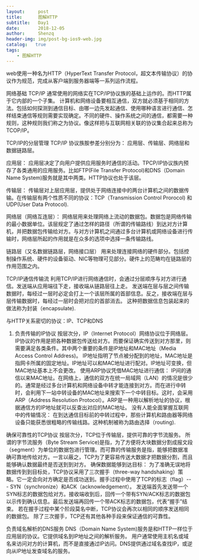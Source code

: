 ```yaml
---
layout:     post
title:      图解HTTP
subtitle:   Day1
date:       2018-12-05
author:     Shenzq
header-img: img/post-bg-ios9-web.jpg
catalog:   true
tags:
    - 图解HTTP
---
```

web使用一种名为HTTP（HyperText Transfer Protocol，超文本传输协议）的协议作为规范，完成从客户端到服务器端等一系列运作流程。

网络基础 TCP/IP 
通常使用的网络实在TCP/IP协议族的基础上运作的。而HTTP属于它内部的一个子集。
计算机和网络设备要相互通信，双方就必须基于相同的方法。包括如何探测到通信目标、由哪一边先发起通信、使用哪种语言进行通信、怎样结束通信等规则需要实现确定。不同的硬件、操作系统之间的通信，都需要一种规则，这种规则我们称之为协议。像这样把与互联网相关联的协议集合起来总称为TCOP/IP。

TCP/IP的分层管理
TCP/IP 协议族胺参差分别分为： 应用层、传输层、网络层和数据链路层。

应用层：
应用层决定了向用户提供应用服务时通信的活动。TPCP/IP协议族内预存了各类通用的应用服务。比如FTP(File Transfer Protocol)和DNS（Domain Name System)服务就是其中两类。HTTP协议也处于该层。

传输层：
传输层对上层应用层，提供处于网络连接中的两台计算机之间的数据传输。在传输层有两个性质不同的协议：TCP（Transmission Control Prorocol) 和UDP(User Data Protocol).

网络层（网络互连层）：
网络层用来处理网络上流动的数据包。数据包是网络传输的最小数据单位。该层规定了通过怎样的路径（所谓的传输路线）到达对方计算机，并把数据包传输给对方。与对方计算机之间通过多台计算机或网络设备进行传输时，网络层所起的作用就是在众多的选项中选择一条传输路线。

链路层（又名数据链路层，网络接口层）
用来处理连接网络的硬件部分。包括控制操作系统、硬件的设备驱动、NIC等物理可见部分。硬件上的范畴均在链路层的作用范围之内。

TCP/IP通信传输流
利用TCP/IP进行网络通信时，会通过分层顺序与对方进行通信。发送端从应用端往下走，接收端从链路层往上走。
发送端在层与层之间传输数据时，每经过一层时必定会打上一个该层所属的首部信息。反之，接收端在层与层传输数据时，每经过一层时会把对应的首部消去。
这种把数据信息包装起来的做法称为封装（encapsulate).

与HTTP关系密切的协议：IP、TCP和DNS
1. 负责传输的IP协议
按层次分，IP（Internet Protocol）网络协议位于网络层。IP协议的作用是把各种数据包传送给对方。而要保证确实传送到对方那里，则需要满足各类条件。其中两个重要的条件是IP地址和MAC地址（Media Access Control Address)。
IP地址指明了节点被分配到的地址，MAC地址是指网卡所属的固定地址。IP地址可以和MAC地址进行配对。IP地址可变换，但MAC地址基本上不会更改。
使用ARP协议凭借MAC地址进行通信：
IP间的通信以来MAC地址。在网络上，通信的双方在统一局域网（LAN）的情况是很少的。通常是经过多台计算机和网络设备中转才能连接到对方。而在进行中转时，会利用下一站中转设备的MAC地址来搜索下一个中转目标。这时，会采用ARP（Address Resolution Protocol）。ARP是一种用以解析地址的协议，根据通信方的IP地址就可以反查出对应的MAC地址。
没有人能全面掌握互联网中的传输情况：
在到达通信目标前的中转过程中，那些计算机和路由器等网络设备只能获悉很粗略的传输线路。这种机制被称为路由选择（routing).

确保可靠性的TCP协议
按层次分，TCP位于传输层，提供可靠的字节流服务。
所谓的字节流服务（Byte Stream Service)是指，为了方便将大块数据分割成报文段（segment）为单位的数据包进行管理。而可靠的传输服务是指，能够把数据准确可靠地传给对方。一言以蔽之，TCP为了更容易传送大数据才把数据分割，而且能够确认数据最终是否送到到对方。
确保数据能够到达目标：
为了准确无误地将数据传到到目标处，TCP协议采用了三次握手（three-way handshaking）策略。它一定会向对方确定是否成功送到。握手过程中使用了TCP的标志（flag）--- SYN（synchronize）和ACK（acknowledgement）。
发送端首先发送带一个SYN标志的数据包给对方。接收端收到后，回传一个带有SYN/ACK标志的数据包以示传到确认信息。最后发送端再回传一个带ACK标志的数据包，代表“握手”结束。
若在握手过程中某个阶段莫名中断，TCP协议会再次以相同的顺序发送相同的数据包。
除了三次握手，TCP还有其他各种手段来保证通信的可靠性。

负责域名解析的DNS服务
DNS（Domain Name System)服务是和HTTP一样位于应用层的协议。它提供域名到IP地址之间的解析服务。
用户通常使用主机名或域名来访问对方的计算机，而不是直接通过IP访问。DNS提供通过域名查找IP，或逆向从IP地址发查域名的服务。


